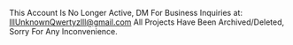 This Account Is No Longer Active, DM For Business Inquiries at: lllUnknownQwertyzlll@gmail.com
All Projects Have Been Archived/Deleted, Sorry For Any Inconvenience.
